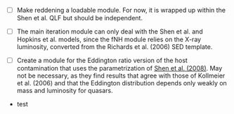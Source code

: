 - [ ] Make reddening a loadable module. For now, it is wrapped up within the Shen et al. QLF but should be independent. 

- [ ] The main iteration module can only deal with the Shen et al. and Hopkins et al. models, since the fNH module relies on the X-ray luminosity, converted from the Richards et al. (2006) SED template. 

- [ ] Create a module for the Eddington ratio version of the host contamination that uses the parametrization of [Shen et al. (2008)](https://ui.adsabs.harvard.edu/abs/2008ApJ...680..169S/abstract). May not be necessary, as they find results that agree with those of Kollmeier et al. (2006) and that the Eddington distribution depends only weakly on mass and luminosity for quasars.

- test